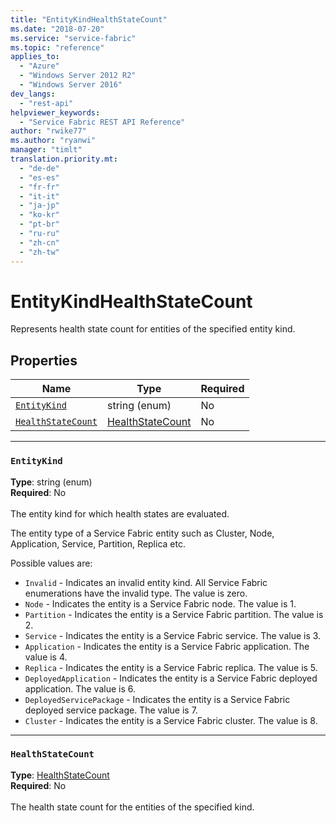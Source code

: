 ```yaml
---
title: "EntityKindHealthStateCount"
ms.date: "2018-07-20"
ms.service: "service-fabric"
ms.topic: "reference"
applies_to: 
  - "Azure"
  - "Windows Server 2012 R2"
  - "Windows Server 2016"
dev_langs: 
  - "rest-api"
helpviewer_keywords: 
  - "Service Fabric REST API Reference"
author: "rwike77"
ms.author: "ryanwi"
manager: "timlt"
translation.priority.mt: 
  - "de-de"
  - "es-es"
  - "fr-fr"
  - "it-it"
  - "ja-jp"
  - "ko-kr"
  - "pt-br"
  - "ru-ru"
  - "zh-cn"
  - "zh-tw"
---
```

# EntityKindHealthStateCount

Represents health state count for entities of the specified entity kind.

## Properties
| Name | Type | Required |
| --- | --- | --- |
| [`EntityKind`](#entitykind) | string (enum) | No |
| [`HealthStateCount`](#healthstatecount) | [HealthStateCount](sfclient-model-healthstatecount.md) | No |

____
### `EntityKind`
__Type__: string (enum) <br/>
__Required__: No<br/>
<br/>
The entity kind for which health states are evaluated.

The entity type of a Service Fabric entity such as Cluster, Node, Application, Service, Partition, Replica etc.

Possible values are: 

  - `Invalid` - Indicates an invalid entity kind. All Service Fabric enumerations have the invalid type. The value is zero.
  - `Node` - Indicates the entity is a Service Fabric node. The value is 1.
  - `Partition` - Indicates the entity is a Service Fabric partition. The value is 2.
  - `Service` - Indicates the entity is a Service Fabric service. The value is 3.
  - `Application` - Indicates the entity is a Service Fabric application. The value is 4.
  - `Replica` - Indicates the entity is a Service Fabric replica. The value is 5.
  - `DeployedApplication` - Indicates the entity is a Service Fabric deployed application. The value is 6.
  - `DeployedServicePackage` - Indicates the entity is a Service Fabric deployed service package. The value is 7.
  - `Cluster` - Indicates the entity is a Service Fabric cluster. The value is 8.



____
### `HealthStateCount`
__Type__: [HealthStateCount](sfclient-model-healthstatecount.md) <br/>
__Required__: No<br/>
<br/>
The health state count for the entities of the specified kind.
